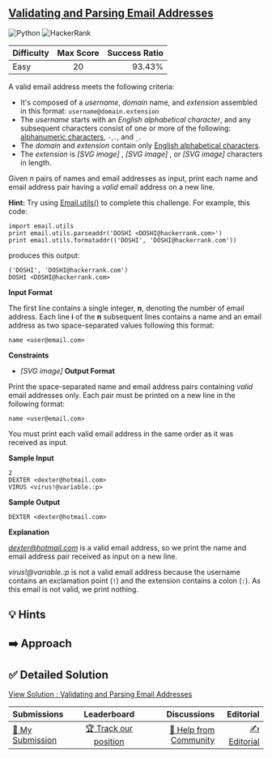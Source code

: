 ## [Validating and Parsing Email Addresses](https://www.hackerrank.com/challenges/validating-named-email-addresses)

![Python](https://img.shields.io/badge/python-3670A0?style=for-the-badge&logo=python&logoColor=ffdd54) ![HackerRank](https://img.shields.io/badge/-Hackerrank-2EC866?style=for-the-badge&logo=HackerRank&logoColor=white)

| Difficulty | Max Score | Success Ratio |
| :--------- | :-------: | ------------: |
| Easy       |    20     |        93.43% |

A valid email address meets the following criteria: 


* It's composed of a *username*, *domain* name, and *extension* assembled in this format: `username@domain.extension`
* The *username* starts with an *English alphabetical character*, and any subsequent characters consist of one or more of the following: [alphanumeric characters](https://en.wikipedia.org/wiki/Alphanumeric), `-`,`.`, and `_`.
* The *domain* and *extension* contain only [English alphabetical characters](https://en.wikipedia.org/wiki/English_alphabet).
* The *extension* is  *[SVG image]* ,  *[SVG image]* , or  *[SVG image]*  characters in length.


Given  *n*  pairs of names and email addresses as input, print each name and email address pair having a *valid* email address on a new line.


**Hint:** Try using [Email.utils()](https://docs.python.org/2/library/email.util.html#module-email.utils) to complete this challenge. For example, this code: 



```
import email.utils
print email.utils.parseaddr('DOSHI <DOSHI@hackerrank.com>')
print email.utils.formataddr(('DOSHI', 'DOSHI@hackerrank.com'))

```

produces this output:



```
('DOSHI', 'DOSHI@hackerrank.com')
DOSHI <DOSHI@hackerrank.com>

```
**Input Format**

The first line contains a single integer, **n**, denoting the number of email address.
Each line **i** of the **n** subsequent lines contains a name and an email address as two space-separated values following this format:



```
name <user@email.com>

```
**Constraints**

* *[SVG image]*
**Output Format**

Print the space\-separated name and email address pairs containing *valid* email addresses only. Each pair must be printed on a new line in the following format:



```
name <user@email.com>

```

You must print each valid email address in the same order as it was received as input.

**Sample Input**


```
2  
DEXTER <dexter@hotmail.com>
VIRUS <virus!@variable.:p>

```
**Sample Output**


```
DEXTER <dexter@hotmail.com>

```
**Explanation**

*dexter@hotmail.com* is a valid email address, so we print the name and email address pair received as input on a new line.   

*virus!@variable.:p* is not a valid email address because the username contains an exclamation point (`!`) and the extension contains a colon (`:`). As this email is not valid, we print nothing.


## 💡 Hints 

## ➡️ Approach 

## ✅ Detailed Solution
[View Solution : Validating and Parsing Email Addresses](./validating_and_parsing_email_addresses.py)

| Submissions                                                                                           |                                                Leaderboard                                                 |                                                                                           Discussions |                                                                                       Editorial |
| :---------------------------------------------------------------------------------------------------- | :--------------------------------------------------------------------------------------------------------: | ----------------------------------------------------------------------------------------------------: | ----------------------------------------------------------------------------------------------: |
| [📝 My Submission](https://www.hackerrank.com/challenges/validating-named-email-addresses/submissions) | [🏆 Track our position](https://www.hackerrank.com/challenges/validating-named-email-addresses/leaderboard) | [🤔 Help from Community](https://www.hackerrank.com/challenges/validating-named-email-addresses/forum) | [✍️ Editorial](https://www.hackerrank.com/challenges/validating-named-email-addresses/editorial) |

